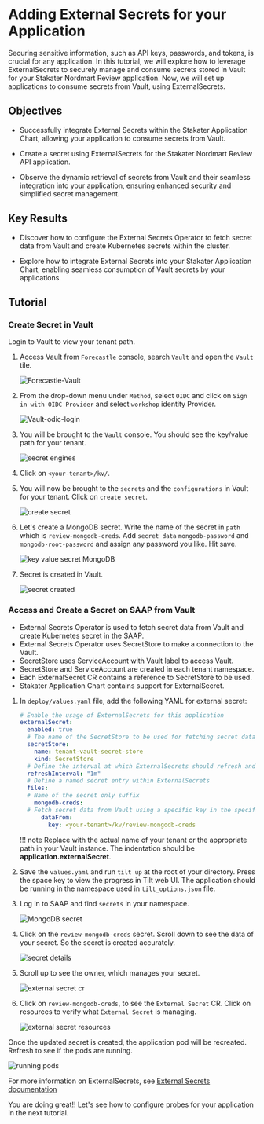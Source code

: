 # Adding External Secrets for your Application

Securing sensitive information, such as API keys, passwords, and tokens, is crucial for any application. In this tutorial, we will explore how to leverage ExternalSecrets to securely manage and consume secrets stored in Vault for your Stakater Nordmart Review application. Now, we will set up applications to consume secrets from Vault, using ExternalSecrets.

## Objectives

- Successfully integrate External Secrets within the Stakater Application Chart, allowing your application to consume secrets from Vault.

- Create a secret using ExternalSecrets for the Stakater Nordmart Review API application.

- Observe the dynamic retrieval of secrets from Vault and their seamless integration into your application, ensuring enhanced security and simplified secret management.

## Key Results

- Discover how to configure the External Secrets Operator to fetch secret data from Vault and create Kubernetes secrets within the cluster.

- Explore how to integrate External Secrets into your Stakater Application Chart, enabling seamless consumption of Vault secrets by your applications.

## Tutorial

### Create Secret in Vault

Login to Vault to view your tenant path.

1. Access Vault from `Forecastle` console, search `Vault` and open the `Vault` tile.

    ![Forecastle-Vault](images/forecastle.png)

1. From the drop-down menu under `Method`, select `OIDC` and click on `Sign in with OIDC Provider` and select `workshop` identity Provider.

    ![Vault-odic-login](images/login-oidc.png)

1. You will be brought to the `Vault` console. You should see the key/value path for your tenant.

    ![secret engines](images/secret-engines.png)

1. Click on `<your-tenant>/kv/`.

1. You will now be brought to the `secrets` and the `configurations` in Vault for your tenant. Click on `create secret`.

    ![create secret](images/create-secret.png)

1. Let's create a MongoDB secret. Write the name of the secret in `path` which is `review-mongodb-creds`. Add `secret data` `mongodb-password` and `mongodb-root-password` and assign any password you like. Hit save.

    ![key value secret MongoDB](images/key-val-secret.png)

1. Secret is created in Vault.

    ![secret created](images/secret-created.png)

### Access and Create a Secret on SAAP from Vault

- External Secrets Operator is used to fetch secret data from Vault and create Kubernetes secret in the SAAP.
- External Secrets Operator uses SecretStore to make a connection to the Vault.
- SecretStore uses ServiceAccount with Vault label to access Vault.
- SecretStore and ServiceAccount are created in each tenant namespace.
- Each ExternalSecret CR contains a reference to SecretStore to be used.
- Stakater Application Chart contains support for ExternalSecret.

1. In `deploy/values.yaml` file, add the following YAML for external secret:

    ```yaml
    # Enable the usage of ExternalSecrets for this application
    externalSecret:
      enabled: true
      # The name of the SecretStore to be used for fetching secret data from Vault, this name is constant
      secretStore:
        name: tenant-vault-secret-store
        kind: SecretStore
      # Define the interval at which ExternalSecrets should refresh and update the secrets
      refreshInterval: "1m"
      # Define a named secret entry within ExternalSecrets
      files:
      # Name of the secret only suffix
        mongodb-creds:
      # Fetch secret data from Vault using a specific key in the specified tenant's KV engine
          dataFrom:
            key: <your-tenant>/kv/review-mongodb-creds
    ```

    !!! note
        Replace <your-tenant> with the actual name of your tenant or the appropriate path in your Vault instance. The indentation should be **application.externalSecret**.

1. Save the `values.yaml` and run `tilt up` at the root of your directory. Press the space key to view the progress in Tilt web UI. The application should be running in the namespace used in `tilt_options.json` file.

1. Log in to SAAP and find `secrets` in your namespace.

    ![MongoDB secret](images/mongodb-secrets.png)

1. Click on the `review-mongodb-creds` secret. Scroll down to see the data of your secret. So the secret is created accurately.

    ![secret details](images/secret-details.png)

1. Scroll up to see the owner, which manages your secret.

    ![external secret cr](images/external-secret-cr.png)

1. Click on `review-mongodb-creds`, to see the `External Secret` CR. Click on resources to verify what `External Secret` is managing.

    ![external secret resources](images/external-secret-resources.png)

Once the updated secret is created, the application pod will be recreated. Refresh to see if the pods are running.

![running pods](images/running-pods.png)

For more information on ExternalSecrets, see [External Secrets documentation](https://external-secrets.io/v0.8.1/introduction/overview/)

You are doing great!! Let's see how to configure probes for your application in the next tutorial.
